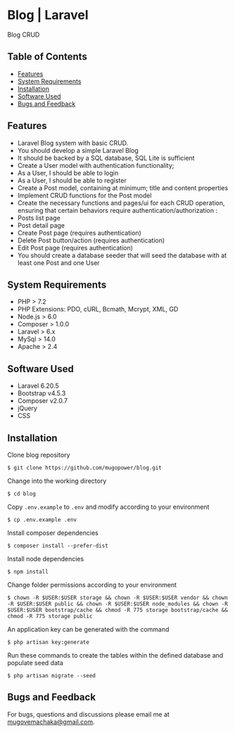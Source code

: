 # Blog | Laravel
Blog CRUD

## Table of Contents

- [Features](#features)
- [System Requirements](#system-requirements)
- [Installation](#installation)
- [Software Used](#software-used)
- [Bugs and Feedback](#bugs-and-feedback)

## Features
- Laravel Blog system with basic CRUD.
- You should develop a simple Laravel Blog
- It should be backed by a SQL database, SQL Lite is sufficient
- Create a User model with authentication functionality;
- As a User, I should be able to login
- As a User, I should be able to register
- Create a Post model, containing at minimum; title and content properties
- Implement CRUD functions for the Post model
- Create the necessary functions and pages/ui for each CRUD operation, ensuring that certain behaviors require authentication/authorization :
- Posts list page
- Post detail page
- Create Post page (requires authentication)
- Delete Post button/action (requires authentication)
- Edit Post page (requires authentication)
- You should create a database seeder that will seed the database with at least one Post and one User

## System Requirements
- PHP > 7.2
- PHP Extensions: PDO, cURL, Bcmath, Mcrypt, XML, GD
- Node.js > 6.0
- Composer > 1.0.0
- Laravel > 6.x
- MySql > 14.0
- Apache > 2.4

## Software Used
- Laravel 6.20.5
- Bootstrap v4.5.3
- Composer v2.0.7
- jQuery
- CSS

## Installation

Clone blog repository

`$ git clone https://github.com/mugopower/blog.git`

Change into the working directory

`$ cd blog`

Copy `.env.example` to `.env` and modify according to your environment

`$ cp .env.example .env`

Install composer dependencies

`$ composer install --prefer-dist`

Install node dependencies

`$ npm install`

Change folder permissions according to your environment

`$ chown -R $USER:$USER storage && chown -R $USER:$USER vendor && chown -R $USER:$USER public && chown -R $USER:$USER node_modules && chown -R $USER:$USER bootstrap/cache && chmod -R 775 storage bootstrap/cache && chmod -R 775 storage public`

An application key can be generated with the command

`$ php artisan key:generate`

Run these commands to create the tables within the defined database and populate seed data

`$ php artisan migrate --seed`


## Bugs and Feedback

For bugs, questions and discussions please email me at [mugovemachaka@gmail.com](mailto:mugovemachaka@gmail.com).
